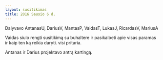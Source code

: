 ```yaml
---
layout: susitikimas
title: 2016 Sausio 6 d.
---
```

Dalyvavo AntanasU, DariusV, MantasP, VaidasT, LukasJ, RicardasV, MariusA


Vaidas siulo rengti susitikimą su buhaltere ir pasikalbeti apie visas paramas ir kaip ten ką reikia daryti. visi pritaria.

Antanas ir Darius projektavo antrą kartingą.

